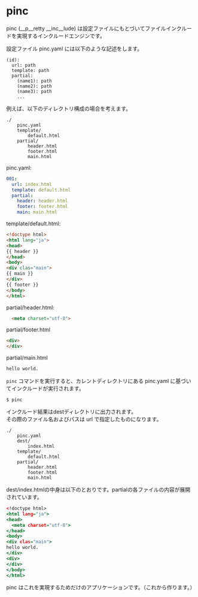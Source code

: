 # pinc
pinc (__p__retty __inc__lude) は設定ファイルにもとづいてファイルインクルードを実現するインクルードエンジンです。

設定ファイル pinc.yaml には以下のような記述をします。
```
(id):
  url: path
  template: path
  partial:
    (name1): path
    (name2): path
    (name3): path
    ...
```

例えば、以下のディレクトリ構成の場合を考えます。
```
./
    pinc.yaml
    template/
        default.html
    partial/
        header.html
        footer.html
        main.html
```

pinc.yaml:
```yaml
001:
  url: index.html
  template: default.html
  partial:
    header: header.html
    footer: footer.html
    main: main.html
```

template/default.html:
```html
<!doctype html>
<html lang="ja">
<head>
{{ header }}
</head>
<body>
<div clas="main">
{{ main }}
</div>
{{ footer }}
</body>
</html>
```

partial/header.html:
```html
  <meta charset="utf-8">
```

partial/footer.html
```html
<div>
</div>
```

partial/main.html
```html
hello world.
```

`pinc` コマンドを実行すると、カレントディレクトリにある pinc.yaml に基づいてインクルードが実行されます。
```shell
$ pinc
```


インクルード結果はdestディレクトリに出力されます。  
その際のファイル名およびパスは url で指定したものになります。
```
./
    pinc.yaml
    dest/
        index.html
    template/
        default.html
    partial/
        header.html
        footer.html
        main.html
```

dest/index.htmlの中身は以下のとおりです。partialの各ファイルの内容が展開されています。

```html:dest/index.html
<!doctype html>
<html lang="ja">
<head>
  <meta charset="utf-8">
</head>
<body>
<div clas="main">
hello world.
</div>
<div>
</div>
</body>
</html>
```


pinc はこれを実現するためだけのアプリケーションです。（これから作ります。）